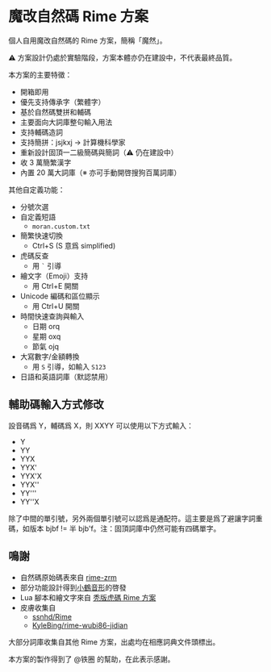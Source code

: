 # 魔改自然碼 Rime 方案

個人自用魔改自然碼的 Rime 方案，簡稱「魔然」。

⚠ 方案設計仍處於實驗階段，方案本體亦仍在建設中，不代表最終品質。

本方案的主要特徵：

+ 開箱即用
+ 優先支持傳承字（繁體字）
+ 基於自然碼雙拼和輔碼
+ 主要面向大詞庫整句輸入用法
+ 支持輔碼造詞
+ 支持簡拼：jsjkxj -> 計算機科學家
+ 重新設計固頂一二級簡碼與簡詞（⚠ 仍在建設中）
+ 收 3 萬簡繁漢字
+ 內置 20 萬大詞庫（※ 亦可手動開啓搜狗百萬詞庫）

其他自定義功能：

+ 分號次選
+ 自定義短語
  - `moran.custom.txt`
+ 簡繁快速切換
  - Ctrl+S (S 意爲 simplified)
+ 虎碼反查
  - 用 `` ` `` 引導
+ 繪文字（Emoji）支持
  - 用 Ctrl+E 開關
+ Unicode 編碼和區位顯示
  - 用 Ctrl+U 開關
+ 時間快速查詢與輸入
  - 日期 orq
  - 星期 oxq
  - 節氣 ojq
+ 大寫數字/金額轉換
  - 用 `S` 引導，如輸入 `S123`
+ 日語和英語詞庫（默認禁用）

## 輔助碼輸入方式修改

設音碼爲 Y，輔碼爲 X，則 XXYY 可以使用以下方式輸入：

- Y
- YY
- YYX
- YYX'
- YYX'X
- YYX''
- YY'''
- YY''X

除了中間的單引號，另外兩個單引號可以認爲是通配符。這主要是爲了避讓字詞重碼，如版本 bjbf != 半 bjb'f。注：固頂詞庫中仍然可能有四碼單字。

## 鳴謝

+ 自然碼原始碼表來自 [rime-zrm](https://github.com/bigshans/rime-zrm)
+ 部分功能設計得到[小鶴音形](https://flypy.com)的啓發
+ Lua 腳本和繪文字來自 [秃版虎碼 Rime 方案](https://tiger-code.com/)
+ 皮膚收集自
  - [ssnhd/Rime](https://github.com/ssnhd/rime/)
  - [KyleBing/rime-wubi86-jidian](https://github.com/KyleBing/rime-wubi86-jidian/)

大部分詞庫收集自其他 Rime 方案，出處均在相應詞典文件頭標出。

本方案的製作得到了 @铁圈 的幫助，在此表示感謝。
